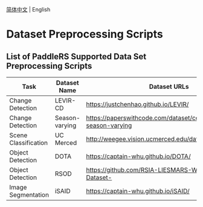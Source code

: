 [简体中文](data_prep_cn.md) | English

# Dataset Preprocessing Scripts

## List of PaddleRS Supported Data Set Preprocessing Scripts

| Task | Dataset Name | Dataset URLs | Preprocessing Script |
|-----|-----------|----------|----------|
| Change Detection | LEVIR-CD | https://justchenhao.github.io/LEVIR/ | [prepare_levircd.py](https://github.com/PaddlePaddle/PaddleRS/blob/develop/tools/prepare_dataset/prepare_levircd.py) |
| Change Detection | Season-varying | https://paperswithcode.com/dataset/cdd-dataset-season-varying | [prepare_svcd.py](https://github.com/PaddlePaddle/PaddleRS/blob/develop/tools/prepare_dataset/prepare_svcd.py) |
| Scene Classification | UC Merced | http://weegee.vision.ucmerced.edu/datasets/landuse.html | [prepare_ucmerced.py](https://github.com/PaddlePaddle/PaddleRS/blob/develop/tools/prepare_dataset/prepare_ucmerced.py) |
| Object Detection | DOTA | https://captain-whu.github.io/DOTA/ | [prepare_dota.py](https://github.com/PaddlePaddle/PaddleRS/blob/develop/tools/prepare_dataset/prepare_dota.py) |
| Object Detection | RSOD | https://github.com/RSIA-LIESMARS-WHU/RSOD-Dataset- | [prepare_rsod.py](https://github.com/PaddlePaddle/PaddleRS/blob/develop/tools/prepare_dataset/prepare_rsod.py) |
| Image Segmentation | iSAID | https://captain-whu.github.io/iSAID/ | [prepare_isaid.py](https://github.com/PaddlePaddle/PaddleRS/blob/develop/tools/prepare_dataset/prepare_isaid.py) |
